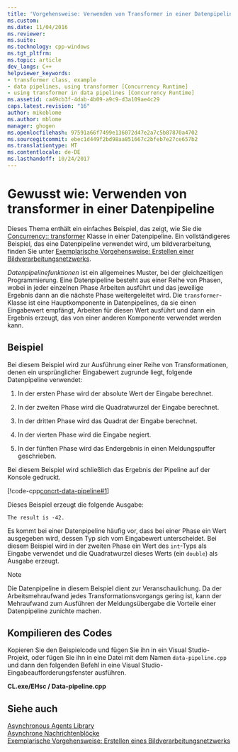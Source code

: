 ```yaml
---
title: 'Vorgehensweise: Verwenden von Transformer in einer Datenpipeline | Microsoft Docs'
ms.custom: 
ms.date: 11/04/2016
ms.reviewer: 
ms.suite: 
ms.technology: cpp-windows
ms.tgt_pltfrm: 
ms.topic: article
dev_langs: C++
helpviewer_keywords:
- transformer class, example
- data pipelines, using transformer [Concurrency Runtime]
- using transformer in data pipelines [Concurrency Runtime]
ms.assetid: ca49cb3f-4dab-4b09-a9c9-d3a109ae4c29
caps.latest.revision: "16"
author: mikeblome
ms.author: mblome
manager: ghogen
ms.openlocfilehash: 97591a66f7499e136072d47e2a7c5b87870a4702
ms.sourcegitcommit: ebec1d449f2bd98aa851667c2bfeb7e27ce657b2
ms.translationtype: MT
ms.contentlocale: de-DE
ms.lasthandoff: 10/24/2017
---
```

# <a name="how-to-use-transformer-in-a-data-pipeline"></a>Gewusst wie: Verwenden von transformer in einer Datenpipeline
Dieses Thema enthält ein einfaches Beispiel, das zeigt, wie Sie die [Concurrency:: transformer](../../parallel/concrt/reference/transformer-class.md) Klasse in einer Datenpipeline. Ein vollständigeres Beispiel, das eine Datenpipeline verwendet wird, um bildverarbeitung, finden Sie unter [Exemplarische Vorgehensweise: Erstellen einer Bildverarbeitungsnetzwerks](../../parallel/concrt/walkthrough-creating-an-image-processing-network.md).  
  
 *Datenpipelinefunktionen* ist ein allgemeines Muster, bei der gleichzeitigen Programmierung. Eine Datenpipeline besteht aus einer Reihe von Phasen, wobei in jeder einzelnen Phase Arbeiten ausführt und das jeweilige Ergebnis dann an die nächste Phase weitergeleitet wird. Die `transformer`-Klasse ist eine Hauptkomponente in Datenpipelines, da sie einen Eingabewert empfängt, Arbeiten für diesen Wert ausführt und dann ein Ergebnis erzeugt, das von einer anderen Komponente verwendet werden kann.  
  
## <a name="example"></a>Beispiel  
 Bei diesem Beispiel wird zur Ausführung einer Reihe von Transformationen, denen ein ursprünglicher Eingabewert zugrunde liegt, folgende Datenpipeline verwendet:  
  
1.  In der ersten Phase wird der absolute Wert der Eingabe berechnet.  
  
2.  In der zweiten Phase wird die Quadratwurzel der Eingabe berechnet.  
  
3.  In der dritten Phase wird das Quadrat der Eingabe berechnet.  
  
4.  In der vierten Phase wird die Eingabe negiert.  
  
5.  In der fünften Phase wird das Endergebnis in einen Meldungspuffer geschrieben.  
  
 Bei diesem Beispiel wird schließlich das Ergebnis der Pipeline auf der Konsole gedruckt.  
  
 [!code-cpp[concrt-data-pipeline#1](../../parallel/concrt/codesnippet/cpp/how-to-use-transformer-in-a-data-pipeline_1.cpp)]  
  
 Dieses Beispiel erzeugt die folgende Ausgabe:  
  
```Output  
The result is -42.  
```  
  
 Es kommt bei einer Datenpipeline häufig vor, dass bei einer Phase ein Wert ausgegeben wird, dessen Typ sich vom Eingabewert unterscheidet. Bei diesem Beispiel wird in der zweiten Phase ein Wert des `int`-Typs als Eingabe verwendet und die Quadratwurzel dieses Werts (ein `double`) als Ausgabe erzeugt.  
  
> [!NOTE]
>  Die Datenpipeline in diesem Beispiel dient zur Veranschaulichung. Da der Arbeitsmehraufwand jedes Transformationsvorgangs gering ist, kann der Mehraufwand zum Ausführen der Meldungsübergabe die Vorteile einer Datenpipeline zunichte machen.  
  
## <a name="compiling-the-code"></a>Kompilieren des Codes  
 Kopieren Sie den Beispielcode und fügen Sie ihn in ein Visual Studio-Projekt, oder fügen Sie ihn in eine Datei mit dem Namen `data-pipeline.cpp` und dann den folgenden Befehl in eine Visual Studio-Eingabeaufforderungsfenster ausführen.  
  
 **CL.exe/EHsc / Data-pipeline.cpp**  
  
## <a name="see-also"></a>Siehe auch  
 [Asynchronous Agents Library](../../parallel/concrt/asynchronous-agents-library.md)   
 [Asynchrone Nachrichtenblöcke](../../parallel/concrt/asynchronous-message-blocks.md)   
 [Exemplarische Vorgehensweise: Erstellen eines Bildverarbeitungsnetzwerks](../../parallel/concrt/walkthrough-creating-an-image-processing-network.md)

